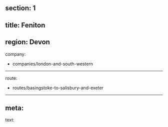 ﻿section: 1
----
title: Feniton
----
region: Devon
----
company:
- companies/london-and-south-western
----
route:
- routes/basingstoke-to-salisbury-and-exeter
----
meta:
----
text: